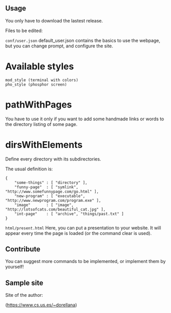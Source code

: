 ## Usage

You only have to download the lastest release.

Files to be edited:

```conf/user.json```
default_user.json contains the basics to use the webpage, but you can change prompt, and configure the site.

# Available styles

```whi_style (by default)
mod_style (terminal with colors)
pho_style (phosphor screen)
```

# pathWithPages

You have to use it only if you want to add some handmade links or words to the directory listing of some page.

# dirsWithElements

Define every directory with its subdirectories.

The usual definition is:

```"~" :
{
    "some-things" : [ "directory" ],
    "funny-page"  : [ "symlink", "http://www.somefunnypage.com/go.html" ],
    "new-program" : [ "executable", "http://www.newprogram.com/program.exe" ],
    "image"       : [ "image", "http://lotsofcats.com/beautiful_cat.jpg" ],
    "int-page"    : [ "archive", "things/past.txt" ]
}
```

```html/present.html```
Here, you can put a presentation to your website.
It will appear every time the page is loaded (or the command clear is used).

## Contribute

You can suggest more commands to be implemented, or implement them by yourself!

## Sample site

Site of the author:

(https://www.cs.us.es/~dorellana)